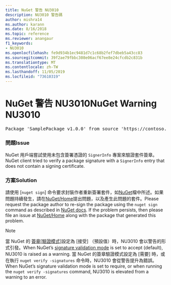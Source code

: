 ```yaml
---
title: NuGet 警告 NU3010
description: NU3010 警告碼
author: mishra14
ms.author: karann
ms.date: 8/16/2018
ms.topic: reference
ms.reviewer: anangaur
f1_keywords:
- NU3010
ms.openlocfilehash: fe9d934b1ec9481d7c1c68b2fef7dbeb5a43cc83
ms.sourcegitcommit: 39f2ae79fbbc308e06acf67ee8e24cfcdb2c831b
ms.translationtype: MT
ms.contentlocale: zh-TW
ms.lasthandoff: 11/05/2019
ms.locfileid: "73610319"
---
```

# <a name="nuget-warning-nu3010"></a><span data-ttu-id="49155-103">NuGet 警告 NU3010</span><span class="sxs-lookup"><span data-stu-id="49155-103">NuGet Warning NU3010</span></span>

<pre>Package 'SamplePackage v1.0.0' from source 'https://contoso.com/index.json': The primary signature does not have a signing certificate.</pre>

### <a name="issue"></a><span data-ttu-id="49155-104">問題</span><span class="sxs-lookup"><span data-stu-id="49155-104">Issue</span></span>

<span data-ttu-id="49155-105">NuGet 用戶端嘗試使用未包含簽署憑證的 `SignerInfo` 專案來驗證套件簽章。</span><span class="sxs-lookup"><span data-stu-id="49155-105">NuGet client tried to verify a package signature with a `SignerInfo` entry that does not contain a signing certificate.</span></span>


### <a name="solution"></a><span data-ttu-id="49155-106">方案</span><span class="sxs-lookup"><span data-stu-id="49155-106">Solution</span></span>

<span data-ttu-id="49155-107">請使用 [`nuget sign`] 命令要求封裝作者重新簽署套件，如[NuGet](https://docs.microsoft.com/nuget/create-packages/sign-a-package)檔中所述。如果問題持續發生，請在[NuGet/Home](https://github.com/NuGet/Home/issues)提出問題，以及產生此問題的套件。</span><span class="sxs-lookup"><span data-stu-id="49155-107">Please request the package author to re-sign the package using the `nuget sign` command as described in [NuGet docs](https://docs.microsoft.com/nuget/create-packages/sign-a-package). If the problem persists, then please file an issue at [NuGet/Home](https://github.com/NuGet/Home/issues) along with the package that generated this problem.</span></span>


> [!Note]
> <span data-ttu-id="49155-108">當 NuGet 的 [簽章[驗證模式]](https://docs.microsoft.com/nuget/consume-packages/installing-signed-packages#configure-package-signature-requirements)設定為 [接受] （預設值）時，NU3010 會以警告的形式引發。</span><span class="sxs-lookup"><span data-stu-id="49155-108">When NuGet’s [signature validation mode](https://docs.microsoft.com/nuget/consume-packages/installing-signed-packages#configure-package-signature-requirements) is set to accept (default), NU3010 is raised as a warning.</span></span> <span data-ttu-id="49155-109">當 NuGet 的簽章驗證模式設定為 [需要] 時，或在執行 `nuget verify -signatures` 命令時，NU3010 會從警告提升為錯誤。</span><span class="sxs-lookup"><span data-stu-id="49155-109">When NuGet’s signature validation mode is set to require, or when running the `nuget verify -signatures` command, NU3010 is elevated from a warning to an error.</span></span> 